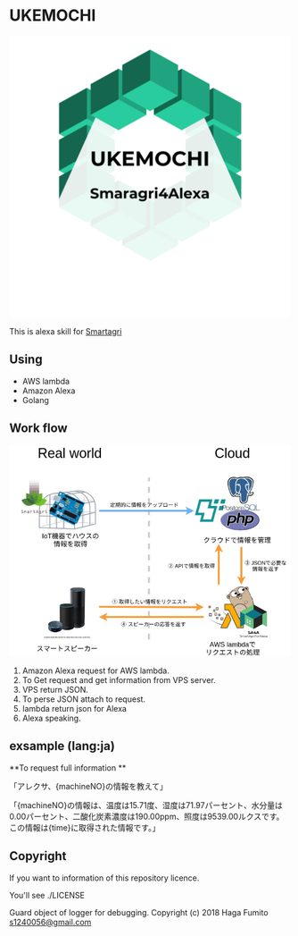 # UKEMOCHI

![logo](./pic/logo.png)

This is alexa skill for [Smartagri](https://github.com/hatobus/Smartagri)

## Using 

- AWS lambda
- Amazon Alexa
- Golang

## Work flow 

![workflow](./pic/Smartagri.jpg)

1. Amazon Alexa request for AWS lambda.
2. To Get request and get information from VPS server.
3. VPS return JSON.
4. To perse JSON attach to request.
5. lambda return json for Alexa
6. Alexa speaking.

## exsample (lang:ja)

**To request full information **

「アレクサ、{machineNO}の情報を教えて」

「{machineNO}の情報は、温度は15.71度、湿度は71.97パーセント、水分量は0.00パーセント、二酸化炭素濃度は190.00ppm、照度は9539.00ルクスです。この情報は{time}に取得された情報です。」

## Copyright

If you want to information of this repository licence.

You'll see ./LICENSE

Guard object of logger for debugging.
Copyright (c) 2018 Haga Fumito <s1240056@gmail.com>
